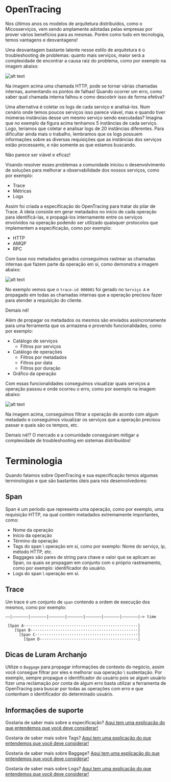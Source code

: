 # OpenTracing

Nos últimos anos os modelos de arquitetura distribuídos, como o Micosserviços, vem sendo amplamente adotadas pelas empresas 
por prover vários benefícios para as mesmas. Porém como tudo em tecnologia, temos vantagens e desvantagens!

Uma desvantagem bastante latente nesse estilo de arquitetura é o troubleshooting de problemas: quanto mais serviços, 
maior será a complexidade de encontrar a causa raiz do problema, como por exemplo na imagem abaixo:

![alt text](../images/open-tracing-001.png "OpenTracing")

Na imagem acima uma chamada HTTP, pode se tornar várias chamadas internas, aumentando os pontos de falhas! Quando ocorrer 
um erro, como saber qual chamada interna falhou e como descobrir isso de forma efetiva?

Uma alternativa é coletar os logs de cada serviço e analisá-los. Num cenário onde temos poucos serviços isso parece 
viável, mas e quando tiver inúmeras instâncias desse um mesmo serviço sendo executadas? Imagina que  no exemplo da
figura acima tenhamos 5 instâncias de cada serviço. Logo, teriamos que coletar e analisar logs de 20 instâncias diferentes.
Para dificultar ainda mais o trabalho, lembramos que os logs possuem informações sobre as diversas requisições que as
instâncias dos serviços estão processanto, e não somente as que estamos buscando. 

Não parece ser viável e eficaz!

Visando resolver esses problemas a comunidade iniciou o desenvolvimento de soluções para melhorar a observabilidade dos nossos serviços, 
como por exemplo:

- Trace
- Métricas
- Logs

Assim foi criada a especificação do OpenTracing para tratar do pilar de Trace. A ideia consiste em gerar metadados no início
de cada operação para identificá-las, e propagá-los internamente entre os serviços envolvidos na operação podendo ser 
utilizado quaisquer protocolos que implementem a especificação, como por exemplo:

- HTTP
- AMQP
- RPC

Com base nos metadados gerados conseguimos rastrear as chamadas internas que fazem parte da operação em si, como demonstra
a imagem abaixo:

![alt text](../images/open-tracing-002.png "OpenTracing")

No exemplo vemos que o  `trace-id 000001` foi gerado no `Serviço A` e propagado em todas as chamadas internas que 
a operação precisou fazer para atender a requisição do cliente.

Demais né! 

Além de propagar os metadados os mesmos são enviados assíncronamente para uma ferramenta que os armazena e 
provendo funcionalidades, como por exemplo:

- Catálogo de serviços
    - Filtros por serviços
- Catálogo de operações
    - Filtros por metadados
    - Filtros por data
    - Filtros por duração
- Gráfico da operação

Com essas funcionalidades conseguimos visualizar quais serviços a operação passou e onde ocorreu o erro, como por 
exemplo na imagem abaixo:

![alt text](../images/open-tracing-003.png "OpenTracing")

Na imagem acima, conseguimos filtrar a operação de acordo com algum metadado e conseguimos visualizar os serviços que a 
operação precisou passar e quais são os tempos, etc.

Demais né!? O mercado e a comunidade conseguiram mitigar a complexidade de troubleshooting em sistemas distribuídos!

# Terminologia

Quando falamos sobre OpenTracing e sua especificação temos algumas terminologias e que são bastantes úteis para nós 
desenvolvedores:

## Span

Span é um período que representa uma operação, como por exemplo, uma requisição HTTP, na qual contém metadados extremamente 
importantes, como:

- Nome da operação
- Início da operação
- Término da operação
- Tags do span \ operação em si, como por exemplo: Nome do serviço, ip, método HTTP, etc.
- Baggages são pares de string para chave e valor que se aplicam ao Span, os quais se propagam em conjunto com o 
  próprio rastreamento, como por exemplo: identificador do usuário.
- Logs do span \ operação em si.

## Trace

Um trace é um conjunto de `span` contendo a ordem de execução dos mesmos, como por exemplo:

```text
––|–––––––|–––––––|–––––––|–––––––|–––––––|–––––––|–––––––|–> time

 [Span A··················································]
    [Span B···············································]
      [Span C·············································]
        [Span D···········································]
```

## Dicas de Luram Archanjo

Utilize o `Baggage` para propagar informações de contexto do negócio, assim você consegue filtrar por eles e melhorar sua 
operação \ sustentação. Por exemplo, sempre propague o identificador do usuário pois se algum usuário fizer uma reclamação
por conta de algum erro basta utilizar a ferramenta de OpenTracing para buscar por todas as operações com erro e 
que contenham o identificador do determinado usuário.

## Informações de suporte

Gostaria de saber mais sobre a especificação? [Aqui tem uma explicação do que entendemos que você deve considerar!](https://opentracing.io/specification/)

Gostaria de saber mais sobre Tags? [Aqui tem uma explicação do que entendemos que você deve considerar!](../informacao_suporte/jaeger-concept-tags.md)

Gostaria de saber mais sobre Baggage? [Aqui tem uma explicação do que entendemos que você deve considerar!](../informacao_suporte/jaeger-concept-baggage.md)

Gostaria de saber mais sobre Logs? [Aqui tem uma explicação do que entendemos que você deve considerar!](../informacao_suporte/jaeger-concept-logs.md)